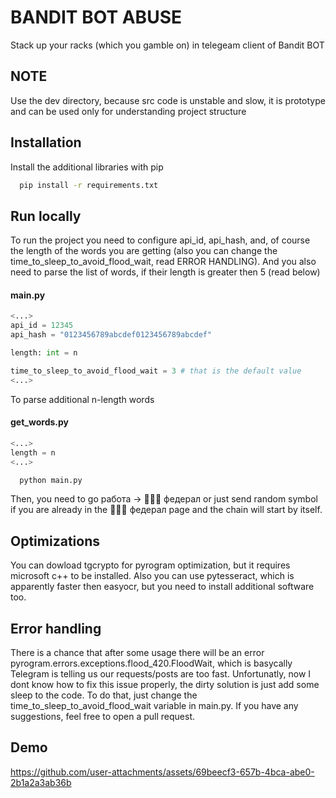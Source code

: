 
# BANDIT BOT ABUSE

Stack up your racks (which you gamble on) in telegeam client of Bandit BOT

## NOTE

Use the dev directory, because src code is unstable and slow, it is prototype and can be used only for understanding project structure

## Installation

Install the additional libraries with pip

```bash
  pip install -r requirements.txt
```
    
## Run locally
To run the project you need to configure api_id, api_hash, and, of course the length of the words you are getting (also you can change the time_to_sleep_to_avoid_flood_wait, read ERROR HANDLING). And you also need to parse the list of words, if their length is greater then 5 (read below)
#### main.py
```python
<...>
api_id = 12345
api_hash = "0123456789abcdef0123456789abcdef"

length: int = n

time_to_sleep_to_avoid_flood_wait = 3 # that is the default value
<...>
```
To parse additional n-length words
#### get_words.py
```python
<...>
length = n
<...>
```
```bash
  python main.py
```
Then, you need to go
работа -> 👮🏻‍♂️ федерал or just send random symbol if you are already in the 👮🏻‍♂️ федерал page
and the chain will start by itself.



## Optimizations

You can dowload tgcrypto for pyrogram optimization, but it requires microsoft c++ to be installed.
Also you can use pytesseract, which is apparently faster then easyocr, but you need to install additional software too.


## Error handling
There is a chance that after some usage there will be an error pyrogram.errors.exceptions.flood_420.FloodWait, which is basycally Telegram is telling us our requests/posts are too fast.
Unfortunatly, now I dont know how to fix this issue properly, the dirty solution is just add some sleep to the code. To do that, just change the time_to_sleep_to_avoid_flood_wait variable in main.py. If you have any suggestions, feel free to open a pull request.


## Demo




https://github.com/user-attachments/assets/69beecf3-657b-4bca-abe0-2b1a2a3ab36b


